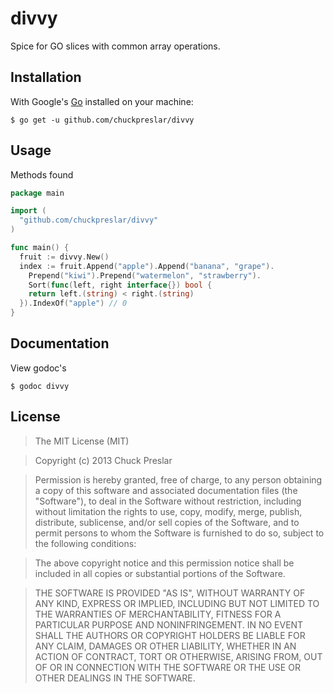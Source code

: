 divvy
=====

Spice for GO slices with common array operations.

## Installation

With Google's [Go](http://www.golang.org) installed on your machine:

    $ go get -u github.com/chuckpreslar/divvy

## Usage

Methods found 

```go
package main

import (
  "github.com/chuckpreslar/divvy"
)

func main() {
  fruit := divvy.New()
  index := fruit.Append("apple").Append("banana", "grape").
    Prepend("kiwi").Prepend("watermelon", "strawberry").
    Sort(func(left, right interface{}) bool {
    return left.(string) < right.(string)
  }).IndexOf("apple") // 0
}
```

## Documentation

View godoc's

    $ godoc divvy
    
## License

> The MIT License (MIT)

> Copyright (c) 2013 Chuck Preslar

> Permission is hereby granted, free of charge, to any person obtaining a copy
> of this software and associated documentation files (the "Software"), to deal
> in the Software without restriction, including without limitation the rights
> to use, copy, modify, merge, publish, distribute, sublicense, and/or sell
> copies of the Software, and to permit persons to whom the Software is
> furnished to do so, subject to the following conditions:

> The above copyright notice and this permission notice shall be included in
> all copies or substantial portions of the Software.

> THE SOFTWARE IS PROVIDED "AS IS", WITHOUT WARRANTY OF ANY KIND, EXPRESS OR
> IMPLIED, INCLUDING BUT NOT LIMITED TO THE WARRANTIES OF MERCHANTABILITY,
> FITNESS FOR A PARTICULAR PURPOSE AND NONINFRINGEMENT. IN NO EVENT SHALL THE
> AUTHORS OR COPYRIGHT HOLDERS BE LIABLE FOR ANY CLAIM, DAMAGES OR OTHER
> LIABILITY, WHETHER IN AN ACTION OF CONTRACT, TORT OR OTHERWISE, ARISING FROM,
> OUT OF OR IN CONNECTION WITH THE SOFTWARE OR THE USE OR OTHER DEALINGS IN
> THE SOFTWARE.
